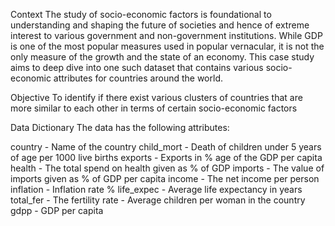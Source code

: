 Context
The study of socio-economic factors is foundational to understanding and shaping the future of societies and hence of extreme interest to various government and non-government institutions. While GDP is one of the most popular measures used in popular vernacular, it is not the only measure of the growth and the state of an economy. This case study aims to deep dive into one such dataset that contains various socio-economic attributes for countries around the world.

Objective
To identify if there exist various clusters of countries that are more similar to each other in terms of certain socio-economic factors

Data Dictionary
The data has the following attributes:

country - Name of the country
child_mort - Death of children under 5 years of age per 1000 live births
exports - Exports in % age of the GDP per capita
health - The total spend on health given as % of GDP
imports - The value of imports given as % of GDP per capita
income - The net income per person
inflation - Inflation rate %
life_expec - Average life expectancy in years
total_fer - The fertility rate - Average children per woman in the country
gdpp - GDP per capita
